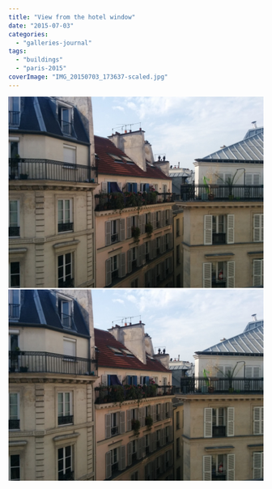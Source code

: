 ```yaml
---
title: "View from the hotel window"
date: "2015-07-03"
categories: 
  - "galleries-journal"
tags: 
  - "buildings"
  - "paris-2015"
coverImage: "IMG_20150703_173637-scaled.jpg"
---
```


[![](images/IMG_20150703_173637-scaled.jpg)](images/IMG_20150703_173637-scaled.jpg)
[![](images/IMG_20150703_173637-scaled.jpg)](images/IMG_20150703_173637-scaled.jpg)
